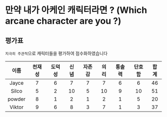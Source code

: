 # 만약 내가 아케인 캐릭터라면 ? (Which arcane character are you ?)
## 평가표
`지극히 주관적`으로 캐릭터들을 평가하여 점수화하였습니다

|  이름  | 천재성  | 도덕성 | 신념 | 자존감 | 의리 | 통솔력 | 단호함 | 합계 |
|:------:|:------:|:------:|:----:|:-----:|:----:|:-----:|:-----:|:----:|
| Jayce  |    7   |    6   |   7  |   7   |  7   |   6   |   6   |  46  |
| Silco  |    5   |    2   |  10  |   5   |  10  |   9   |   10  |  51  |
| powder |    8   |    1   |   2  |   1   |  2   |   1   |   5   |  20  |
| Viktor |    9   |    6   |   8  |   3   |  7   |   1   |   3   |  37  |
